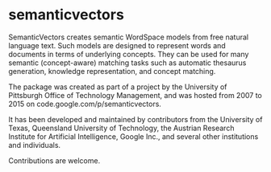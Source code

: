 # semanticvectors

SemanticVectors creates semantic WordSpace models from free natural language text.
Such models are designed to represent words and documents in terms of underlying concepts.
They can be used for many semantic (concept-aware) matching tasks such as automatic thesaurus generation, 
knowledge representation, and concept matching.

The package was created as part of a project by the University of Pittsburgh Office of Technology Management,
and was hosted from 2007 to 2015 on code.google.com/p/semanticvectors.

It has been developed and maintained by contributors from the University of Texas, Queensland University of Technology,
the Austrian Research Institute for Artificial Intelligence, Google Inc., and several other institutions and individuals.

Contributions are welcome.
